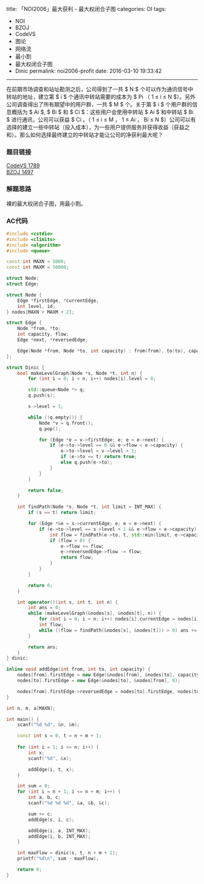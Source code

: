 title: 「NOI2006」最大获利 - 最大权闭合子图
categories: OI
tags: 
  - NOI
  - BZOJ
  - CodeVS
  - 图论
  - 网络流
  - 最小割
  - 最大权闭合子图
  - Dinic
permalink: noi2006-profit
date: 2016-03-10 19:33:42
---

在前期市场调查和站址勘测之后，公司得到了一共 $ N $ 个可以作为通讯信号中转站的地址，建立第 $ i $ 个通讯中转站需要的成本为 $ Pi $（$ 1 ≤ i ≤ N $）。另外公司调查得出了所有期望中的用户群，一共 $ M $ 个。关于第 $ i $ 个用户群的信息概括为 $ Ai $, $ Bi $ 和 $ Ci $：这些用户会使用中转站 $ Ai $ 和中转站 $ Bi $ 进行通讯，公司可以获益 $ Ci $。（$ 1 ≤ i ≤ M $，$ 1 ≤ Ai $，$ Bi ≤ N $）公司可以有选择的建立一些中转站（投入成本），为一些用户提供服务并获得收益（获益之和）。那么如何选择最终建立的中转站才能让公司的净获利最大呢？

<!-- more -->

### 题目链接
[CodeVS 1789](http://codevs.cn/problem/1789/)  
[BZOJ 1497](http://www.lydsy.com/JudgeOnline/problem.php?id=1497)

### 解题思路
裸的最大权闭合子图，用最小割。

### AC代码
```c++
#include <cstdio>
#include <climits>
#include <algorithm>
#include <queue>

const int MAXN = 5000;
const int MAXM = 50000;

struct Node;
struct Edge;

struct Node {
	Edge *firstEdge, *currentEdge;
	int level, id;
} nodes[MAXN + MAXM + 2];

struct Edge {
	Node *from, *to;
	int capacity, flow;
	Edge *next, *reversedEdge;

	Edge(Node *from, Node *to, int capacity) : from(from), to(to), capacity(capacity), flow(0), next(from->firstEdge) {}
};

struct Dinic {
	bool makeLevelGraph(Node *s, Node *t, int n) {
		for (int i = 0; i < n; i++) nodes[i].level = 0;

		std::queue<Node *> q;
		q.push(s);

		s->level = 1;

		while (!q.empty()) {
			Node *v = q.front();
			q.pop();

			for (Edge *e = v->firstEdge; e; e = e->next) {
				if (e->to->level == 0 && e->flow < e->capacity) {
					e->to->level = v->level + 1;
					if (e->to == t) return true;
					else q.push(e->to);
				}
			}
		}

		return false;
	}

	int findPath(Node *s, Node *t, int limit = INT_MAX) {
		if (s == t) return limit;

		for (Edge *&e = s->currentEdge; e; e = e->next) {
			if (e->to->level == s->level + 1 && e->flow < e->capacity) {
				int flow = findPath(e->to, t, std::min(limit, e->capacity - e->flow));
				if (flow > 0) {
					e->flow += flow;
					e->reversedEdge->flow -= flow;
					return flow;
				}
			}
		}

		return 0;
	}

	int operator()(int s, int t, int n) {
		int ans = 0;
		while (makeLevelGraph(&nodes[s], &nodes[t], n)) {
			for (int i = 0; i < n; i++) nodes[i].currentEdge = nodes[i].firstEdge;
			int flow;
			while ((flow = findPath(&nodes[s], &nodes[t])) > 0) ans += flow;
		}

		return ans;
	}
} dinic;

inline void addEdge(int from, int to, int capacity) {
	nodes[from].firstEdge = new Edge(&nodes[from], &nodes[to], capacity);
	nodes[to].firstEdge = new Edge(&nodes[to], &nodes[from], 0);

	nodes[from].firstEdge->reversedEdge = nodes[to].firstEdge, nodes[to].firstEdge->reversedEdge = nodes[from].firstEdge;
}

int n, m, a[MAXN];

int main() {
	scanf("%d %d", &n, &m);

	const int s = 0, t = n + m + 1;
	
	for (int i = 1; i <= n; i++) {
		int x;
		scanf("%d", &x);

		addEdge(i, t, x);
	}

	int sum = 0;
	for (int i = n + 1; i <= n + m; i++) {
		int a, b, c;
		scanf("%d %d %d", &a, &b, &c);

		sum += c;
		addEdge(s, i, c);

		addEdge(i, a, INT_MAX);
		addEdge(i, b, INT_MAX);
	}

	int maxFlow = dinic(s, t, n + m + 2);
	printf("%d\n", sum - maxFlow);

	return 0;
}
```
